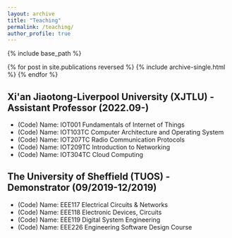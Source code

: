 ```yaml
---
layout: archive
title: "Teaching"
permalink: /teaching/
author_profile: true
---
```


{% include base_path %}

{% for post in site.publications reversed %}
  {% include archive-single.html %}
{% endfor %}

## Xi'an Jiaotong-Liverpool University (XJTLU) - Assistant Professor (2022.09-)

* (Code) Name: IOT001 Fundamentals of Internet of Things
* (Code) Name: IOT103TC Computer Architecture and Operating System
* (Code) Name: IOT207TC Radio Communication Protocols
* (Code) Name: IOT209TC Introduction to Networking
* (Code) Name: IOT304TC Cloud Computing

## The University of Sheffield (TUOS) - Demonstrator (09/2019-12/2019)

* (Code) Name: EEE117 Electrical Circuits & Networks
* (Code) Name: EEE118 Electronic Devices, Circuits
* (Code) Name: EEE119 Digital System Engineering
* (Code) Name: EEE226 Engineering Software Design Course
